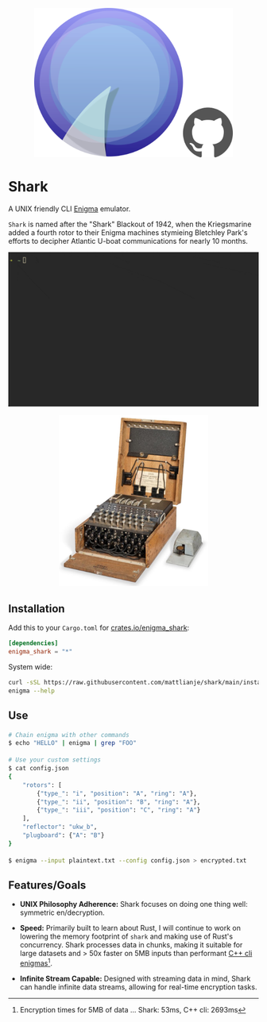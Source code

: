 <p align="center">
  <img src="pix/shark_with_github.png" width="400" alt="shark logo">
</p>

# Shark
A UNIX friendly CLI [Enigma](https://en.wikipedia.org/wiki/Enigma_machine) emulator.

`Shark` is named after the "Shark" Blackout of 1942, when the Kriegsmarine added a fourth rotor to their Enigma machines 
stymieing Bletchley Park's efforts to decipher Atlantic U-boat communications for nearly 10 months.

![shark on unix](pix/bp-readme.gif)
<p align="center">
  <img src="pix/4-rotor-enigma.jpeg" width="300" alt="four rotor Enigma">
</p>

## Installation
Add this to your `Cargo.toml` for [crates.io/enigma_shark](https://crates.io/crates/enigma_shark):
```toml
[dependencies]
enigma_shark = "*"
```

System wide:
```bash
curl -sSL https://raw.githubusercontent.com/mattlianje/shark/main/install.sh | bash;
enigma --help
```

## Use
```bash
# Chain enigma with other commands
$ echo "HELLO" | enigma | grep "FOO"

# Use your custom settings
$ cat config.json
{
    "rotors": [
        {"type_": "i", "position": "A", "ring": "A"},
        {"type_": "ii", "position": "B", "ring": "A"},
        {"type_": "iii", "position": "C", "ring": "A"}
    ],
    "reflector": "ukw_b",
    "plugboard": {"A": "B"}
}

$ enigma --input plaintext.txt --config config.json > encrypted.txt
```
## Features/Goals
- **UNIX Philosophy Adherence:** Shark focuses on doing one thing well: symmetric en/decryption.

- **Speed:** Primarily built to learn about Rust, I will continue to work on lowering the memory footprint of `shark` and making use of Rust's concurrency. Shark processes data in chunks, making it suitable for large datasets and > 50x faster on 5MB inputs than performant [C++ cli enigmas](benches/bench.sh)[^1].
- **Infinite Stream Capable:** Designed with streaming data in mind, Shark can handle infinite data streams, allowing for real-time encryption tasks.

[^1]: Encryption times for 5MB of data ... Shark: 53ms, C++ cli: 2693ms
